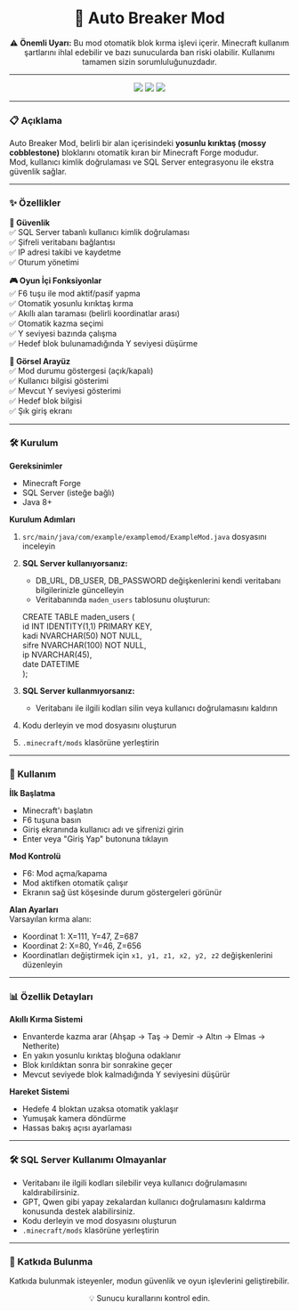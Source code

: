 <h1 align="center">🔨 Auto Breaker Mod</h1>

<p align="center">
⚠️ <strong>Önemli Uyarı:</strong> Bu mod otomatik blok kırma işlevi içerir. Minecraft kullanım şartlarını ihlal edebilir ve bazı sunucularda ban riski olabilir. Kullanımı tamamen sizin sorumluluğunuzdadır.
</p>

---

<p align="center">
<img src="https://img.shields.io/badge/Minecraft-1.16.5-green?style=for-the-badge&logo=minecraft" />
<img src="https://img.shields.io/badge/Forge-Compatible-orange?style=for-the-badge" />
<img src="https://img.shields.io/badge/Java-8+-blue?style=for-the-badge&logo=java" />
</p>

---

### 📋 Açıklama
Auto Breaker Mod, belirli bir alan içerisindeki <strong>yosunlu kırıktaş (mossy cobblestone)</strong> bloklarını otomatik kıran bir Minecraft Forge modudur.  
Mod, kullanıcı kimlik doğrulaması ve SQL Server entegrasyonu ile ekstra güvenlik sağlar.

---

### ✨ Özellikler

<p align="left">
<strong>🔐 Güvenlik</strong><br>
✅ SQL Server tabanlı kullanıcı kimlik doğrulaması<br>
✅ Şifreli veritabanı bağlantısı<br>
✅ IP adresi takibi ve kaydetme<br>
✅ Oturum yönetimi
</p>

<p align="left">
<strong>🎮 Oyun İçi Fonksiyonlar</strong><br>
✅ F6 tuşu ile mod aktif/pasif yapma<br>
✅ Otomatik yosunlu kırıktaş kırma<br>
✅ Akıllı alan taraması (belirli koordinatlar arası)<br>
✅ Otomatik kazma seçimi<br>
✅ Y seviyesi bazında çalışma<br>
✅ Hedef blok bulunamadığında Y seviyesi düşürme
</p>

<p align="left">
<strong>🎨 Görsel Arayüz</strong><br>
✅ Mod durumu göstergesi (açık/kapalı)<br>
✅ Kullanıcı bilgisi gösterimi<br>
✅ Mevcut Y seviyesi gösterimi<br>
✅ Hedef blok bilgisi<br>
✅ Şık giriş ekranı
</p>

---

### 🛠️ Kurulum

**Gereksinimler**  
- Minecraft Forge  
- SQL Server (isteğe bağlı)  
- Java 8+  

**Kurulum Adımları**  
1. `src/main/java/com/example/examplemod/ExampleMod.java` dosyasını inceleyin  
2. **SQL Server kullanıyorsanız:**  
   - DB_URL, DB_USER, DB_PASSWORD değişkenlerini kendi veritabanı bilgilerinizle güncelleyin  
   - Veritabanında `maden_users` tablosunu oluşturun:  

   CREATE TABLE maden_users (  
       id INT IDENTITY(1,1) PRIMARY KEY,  
       kadi NVARCHAR(50) NOT NULL,  
       sifre NVARCHAR(100) NOT NULL,  
       ip NVARCHAR(45),  
       date DATETIME  
   );  

3. **SQL Server kullanmıyorsanız:**  
   - Veritabanı ile ilgili kodları silin veya kullanıcı doğrulamasını kaldırın  
4. Kodu derleyin ve mod dosyasını oluşturun  
5. `.minecraft/mods` klasörüne yerleştirin  

---

### 🎯 Kullanım

**İlk Başlatma**  
- Minecraft'ı başlatın  
- F6 tuşuna basın  
- Giriş ekranında kullanıcı adı ve şifrenizi girin  
- Enter veya "Giriş Yap" butonuna tıklayın  

**Mod Kontrolü**  
- F6: Mod açma/kapama  
- Mod aktifken otomatik çalışır  
- Ekranın sağ üst köşesinde durum göstergeleri görünür  

**Alan Ayarları**  
Varsayılan kırma alanı:  
- Koordinat 1: X=111, Y=47, Z=687  
- Koordinat 2: X=80, Y=46, Z=656  
- Koordinatları değiştirmek için `x1, y1, z1, x2, y2, z2` değişkenlerini düzenleyin  

---

### 📊 Özellik Detayları

**Akıllı Kırma Sistemi**  
- Envanterde kazma arar (Ahşap → Taş → Demir → Altın → Elmas → Netherite)  
- En yakın yosunlu kırıktaş bloğuna odaklanır  
- Blok kırıldıktan sonra bir sonrakine geçer  
- Mevcut seviyede blok kalmadığında Y seviyesini düşürür  

**Hareket Sistemi**  
- Hedefe 4 bloktan uzaksa otomatik yaklaşır  
- Yumuşak kamera döndürme  
- Hassas bakış açısı ayarlaması  

---

### 🛠️ SQL Server Kullanımı Olmayanlar

- Veritabanı ile ilgili kodları silebilir veya kullanıcı doğrulamasını kaldırabilirsiniz.  
- GPT, Qwen gibi yapay zekalardan kullanıcı doğrulamasını kaldırma konusunda destek alabilirsiniz.  
- Kodu derleyin ve mod dosyasını oluşturun  
- `.minecraft/mods` klasörüne yerleştirin

---

### 🤝 Katkıda Bulunma
Katkıda bulunmak isteyenler, modun güvenlik ve oyun işlevlerini geliştirebilir.  

<p align="center">💡 Sunucu kurallarını kontrol edin.</p>

